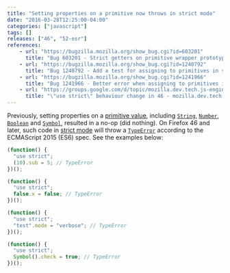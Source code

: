 ```yaml
---
title: "Setting properties on a primitive now throws in strict mode"
date: "2016-03-28T12:25:00-04:00"
categories: ["javascript"]
tags: []
releases: ["46", "52-esr"]
references:
    - url: "https://bugzilla.mozilla.org/show_bug.cgi?id=603201"
      title: "Bug 603201 - Strict getters on primitive wrapper prototypes receive wrapped |this| values"
    - url: "https://bugzilla.mozilla.org/show_bug.cgi?id=1240792"
      title: "Bug 1240792 - Add a test for assigning to primitives in strict mode"
    - url: "https://bugzilla.mozilla.org/show_bug.cgi?id=1241966"
      title: "Bug 1241966 - Better error when assigning to primitives in strict mode"
    - url: "https://groups.google.com/d/topic/mozilla.dev.tech.js-engine/O3qHW_hJ3Sk/discussion"
      title: "\"use strict\" behaviour change in 46 - mozilla.dev.tech.js-engine"
---
```

Previously, setting properties on a [primitive value](https://developer.mozilla.org/docs/Glossary/Primitive), including [`String`](https://developer.mozilla.org/docs/Web/JavaScript/Reference/Global_Objects/String), [`Number`](https://developer.mozilla.org/docs/Web/JavaScript/Reference/Global_Objects/Number), [`Boolean`](https://developer.mozilla.org/docs/Web/JavaScript/Reference/Global_Objects/Boolean) and [`Symbol`](https://developer.mozilla.org/docs/Web/JavaScript/Reference/Global_Objects/Symbol), resulted in a no-op (did nothing). On Firefox 46 and later, such code in [strict mode](https://developer.mozilla.org/docs/Web/JavaScript/Reference/Strict_mode) will throw a [`TypeError`](https://developer.mozilla.org/docs/Web/JavaScript/Reference/Global_Objects/TypeError) according to the ECMAScript 2015 (ES6) spec. See the examples below:

```js
(function() {
  "use strict";
  (10).sub = 5; // TypeError
})();
```
```js
(function() {
  "use strict";
  false.x = false; // TypeError
})();
```
```js
(function() {
  "use strict";
  "test".mode = "verbose"; // TypeError
})();
```
```js
(function() {
  "use strict";
  Symbol().check = true; // TypeError
})();
```
